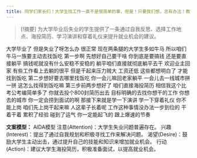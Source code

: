 ```yaml
---
title: 同学们家长们！大学生找工作一直不是很简单的事，但是！只要我们想，总有办法！教育 
---
```

 > [!摘要]
为大学毕业后失业的学生提供了一条通过自我反思、选择工作地点、海投简历、学习演讲和穿着礼仪来提升就业机会的建议。

大学毕业了
但是失业了呀怎么办
很正常
现在两条腿的大学生多如牛马
所以咱们牛马一族要主动去找饭吃
第一步啊
先想好自己要干啥
你到底是要搞钱
还是要直接躺平
搞钱呢就没有什么安稳不安稳的
躺平咱们直接就彻底躺平去干
欢迎业主回家
有些工作看上去躺的很平
但是干起来压力贼大
工资还低
这些都想明白了
才能找到饭吃
第二步想好要去哪里找饭吃
你一会儿嘛回老家躺平
一会儿去一线城市拼一拼
这怎么找得到饭吃嘛
第三步前两步想好了
咱们直接海投简历
相信我这个比考公考编简单多了
你就去投个800封简历出去
目标明确的去找你想干的工作
你想去的城市
你一定会捞到面试的啊
那接下来就是学一下演讲
学一下穿着礼仪
你不能上岗
咱们先上岗干起来嘛
人这辈子长着呢
工作这种事情没办法一步到位的
干着干着
累积了经验
碰到了运气
你一定能起飞的
跟上爆速的节奏

**文案模型：**
AIDA模型
注意(Attention)：大学生失业问题普遍存在。
兴趣(Interest)：提出了通过自我规划和积极寻找工作来解决问题。
渴望(Desire)：鼓励大学生主动出击，通过提升自己的技能和知识来增加就业机会。
行动(Action)：建议大学生海投简历，积极准备面试，以提高就业机会。
